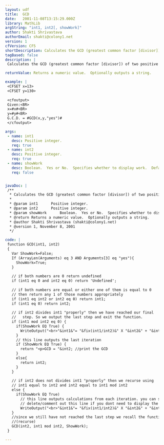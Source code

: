 ```yaml
---
layout: udf
title:  GCD
date:   2001-11-08T13:15:29.000Z
library: MathLib
argString: "int1, int2[, showWork]"
author: Shakti Shrivastava
authorEmail: shakti@colony1.net
version: 1
cfVersion: CF5
shortDescription: Calculates the GCD (greatest common factor [divisor]) of two positive integers using the Euclidean Algorithm.
tagBased: false
description: |
 Calculates the GCD (greatest common factor [divisor]) of two positive integers using the Euclidean Algorithm.  Optionally displays all of the steps in the calculation.

returnValue: Returns a numeric value.  Optionally outputs a string.

example: |
 <CFSET x=13>
 <CFSET y=130>
 
 <cfoutput>
 Given:<BR>
 x=#x#<BR>
 y=#y#<BR>
 G.C.D. = #GCD(x,y,"yes")#
 </cfoutput>

args:
 - name: int1
   desc: Positive integer.
   req: true
 - name: int2
   desc: Positive integer.
   req: true
 - name: showWork
   desc: Boolean.  Yes or No.  Specifies whether to display work.  Default is No.
   req: false


javaDoc: |
 /**
  * Calculates the GCD (greatest common factor [divisor]) of two positive integers using the Euclidean Algorithm.
  * 
  * @param int1      Positive integer. 
  * @param int2      Positive integer. 
  * @param showWork      Boolean.  Yes or No.  Specifies whether to display work.  Default is No. 
  * @return Returns a numeric value.  Optionally outputs a string. 
  * @author Shakti Shrivastava (shakti@colony1.net) 
  * @version 1, November 8, 2001 
  */

code: |
 function GCD(int1, int2)
 {
   Var ShowWork=False;
   If (ArrayLen(Arguments) eq 3 AND Arguments[3] eq "yes"){
     ShowWork=True;
   }
    
   // if both numbers are 0 return undefined
   if (int1 eq 0 and int2 eq 0) return 'Undefined';
 
   // if both numbers are equal or either one of them is equal to 0 
   // then return any 1 of those numbers appropriately
   if (int1 eq int2 or int2 eq 0) return int1;
   if (int1 eq 0) return int2;
 
   // if int2 divides int1 "properly" then we have reached our final 
   //   step. So we output the last step and exit the function.
   if (int1 mod int2 eq 0) {
     if(ShowWork EQ True) {
       WriteOutput("<br>"&int1&"= "&fix(int1/int2)&" X "&int2&" + "&int1 mod int2); 
     }
     // this line outputs the last iteration
     if (ShowWork EQ True) {
       return "<p>GCD = "&int2; //print the GCD
     }
     else{
       return int2;
     }
   }
 
   // if int2 does not divides int1 "properly" then we recurse using
   // int1 equal to int2 and int2 equal to int1 mod int2
   else {
     if(ShowWork EQ True)
       // this line outputs calculations from each iteration. you can safely
       // delete/comment out this line if you dont need to display the steps.
       WriteOutput("<br>"&int1&"= "&fix(int1/int2)&" X "&int2&" + "&int1 mod int2); 
   }
   //since we still have not reached the last step we recall the function         
   //(recurse)
   GCD(int2, int1 mod int2, ShowWork);
 }

---
```


